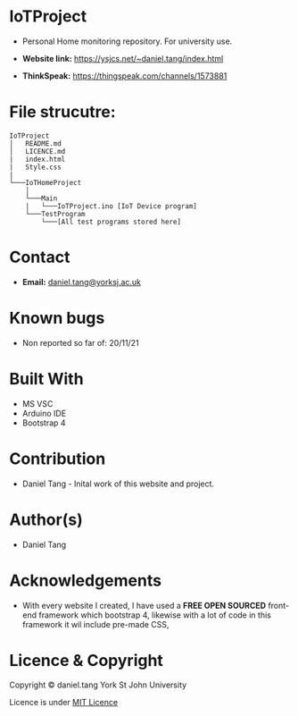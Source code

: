 # IoTProject
- Personal Home monitoring repository. For university use.

- **Website link:** https://ysjcs.net/~daniel.tang/index.html
- **ThinkSpeak:** https://thingspeak.com/channels/1573881

# File strucutre:
```
IoTProject
│   README.md 
│   LICENCE.md
|   index.html
|   Style.css
|
└───IoTHomeProject
    │   
    └───Main
    |   └───IoTProject.ino [IoT Device program] 
    └───TestProgram
        └───[All test programs stored here]

```

# Contact
- **Email:** daniel.tang@yorksj.ac.uk

# Known bugs
- Non reported so far of: 20/11/21

# Built With
- MS VSC
- Arduino IDE
- Bootstrap 4

# Contribution
- Daniel Tang - Inital work of this website and project.

# Author(s)
- Daniel Tang

# Acknowledgements
- With every website I created, I have used a **FREE OPEN SOURCED** front-end framework which bootstrap 4, likewise with a lot of code in this framework it wil include pre-made CSS,

# Licence & Copyright
Copyright &copy; daniel.tang York St John University

Licence is under [MIT Licence](LICENCE.md) 
